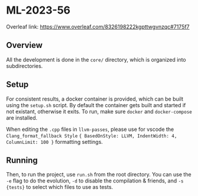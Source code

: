 # ML-2023-56

Overleaf link: https://www.overleaf.com/8326198222kgpttwgvnzqc#7175f7

## Overview

All the development is done in the `core/` directory, which is organized into
 subdirectories.

## Setup

For consistent results, a docker container is provided, which can be built using
 the `setup.sh` script. By default the container gets built and started if not
 existant, otherwise it exits. To run, make sure `docker` and `docker-compose`
 are installed.

When editing the `.cpp` files in `llvm-passes`, please use for vscode the
 `Clang_format_fallback Style`
 `{ BasedOnStyle: LLVM, IndentWidth: 4, ColumnLimit: 100 }` formatting settings.

## Running
Then, to run the project, use `run.sh` from the root directory. You can use the
 `-e` flag to do the evolution, `-d` to disable the compilation & friends, and
 `-s {tests}` to select which files to use as tests.
